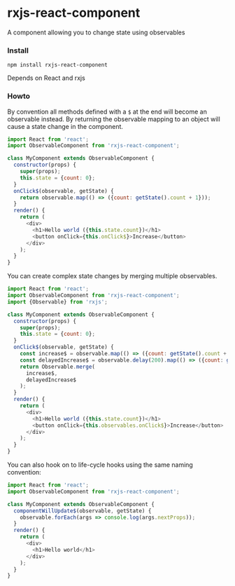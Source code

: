 # rxjs-react-component
A component allowing you to change state using observables

### Install
`npm install rxjs-react-component`

Depends on React and rxjs

### Howto
By convention all methods defined with a `$` at the end will become an observable instead. By returning the observable mapping to an object will cause a state change in the component.

```js
import React from 'react';
import ObservableComponent from 'rxjs-react-component';

class MyComponent extends ObservableComponent {
  constructor(props) {
    super(props);
    this.state = {count: 0};
  }
  onClick$(observable, getState) {
    return observable.map(() => ({count: getState().count + 1}));
  }
  render() {
    return (
      <div>
        <h1>Hello world ({this.state.count})</h1>
        <button onClick={this.onClick$}>Increase</button>
      </div>
    );
  }
}
```

You can create complex state changes by merging multiple observables.

```js
import React from 'react';
import ObservableComponent from 'rxjs-react-component';
import {Observable} from 'rxjs';

class MyComponent extends ObservableComponent {
  constructor(props) {
    super(props);
    this.state = {count: 0};
  }
  onClick$(observable, getState) {
    const increase$ = observable.map(() => ({count: getState().count + 1}));
    const delayedIncrease$ = observable.delay(200).map(() => ({count: getState().count + 1}));
    return Observable.merge(
      increase$,
      delayedIncrease$
    );
  }
  render() {
    return (
      <div>
        <h1>Hello world ({this.state.count})</h1>
        <button onClick={this.observables.onClick$}>Increase</button>
      </div>
    );
  }
}
```

You can also hook on to life-cycle hooks using the same naming convention:

```js
import React from 'react';
import ObservableComponent from 'rxjs-react-component';

class MyComponent extends ObservableComponent {
  componentWillUpdate$(observable, getState) {
    observable.forEach(args => console.log(args.nextProps));
  }
  render() {
    return (
      <div>
        <h1>Hello world</h1>
      </div>
    );
  }
}
```
